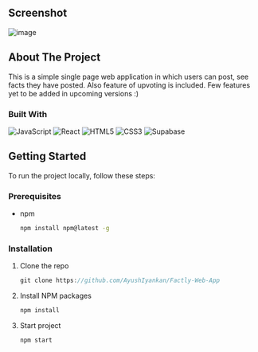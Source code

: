 <a name="readme-top"></a>

## Screenshot
![image](https://user-images.githubusercontent.com/75990868/211189803-7efb7ffc-749e-47e2-bc3f-a2e1cf99e7bd.png)


<!-- ABOUT THE PROJECT -->
## About The Project

This is a simple single page web application in which users can post, see facts they have posted. Also feature of upvoting is included. Few features yet to be added in upcoming versions :)

### Built With

![JavaScript](https://img.shields.io/badge/javascript-%23323330.svg?style=for-the-badge&logo=javascript&logoColor=%23F7DF1E)
![React][React.js]
![HTML5](https://img.shields.io/badge/html5-%23E34F26.svg?style=for-the-badge&logo=html5&logoColor=white)
![CSS3](https://img.shields.io/badge/css3-%231572B6.svg?style=for-the-badge&logo=css3&logoColor=white)
![Supabase](https://img.shields.io/badge/Supabase-3ECF8E?style=for-the-badge&logo=supabase&logoColor=white)

<!-- GETTING STARTED -->
## Getting Started
To run the project locally, follow these steps:
### Prerequisites
* npm
  ```sh
  npm install npm@latest -g
  ```

### Installation
1. Clone the repo
   ```js
   git clone https://github.com/AyushIyankan/Factly-Web-App
   ```
3. Install NPM packages
   ```js
   npm install
   ```
4. Start project
   ```js
   npm start
   ```

[React.js]: https://img.shields.io/badge/React-20232A?style=for-the-badge&logo=react&logoColor=61DAFB
[React-url]: https://reactjs.org/

